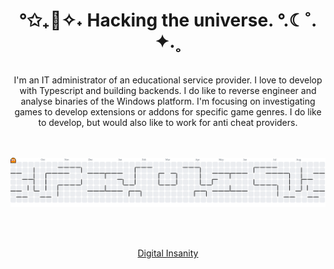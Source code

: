 <div align="center">
  
# °✩₊🌙✧˖ Hacking the universe. °.☾˚. ✦.˳

 <br>
I'm an IT administrator of an educational service provider. I love to develop with Typescript and building backends. I do like to reverse engineer and analyse binaries of the Windows platform. I'm focusing on investigating games to develop extensions or addons for specific game genres. I do like to develop, but would also like to work for anti cheat providers. 

<br><br>
<picture>
  <source media="(prefers-color-scheme: dark)" srcset="https://raw.githubusercontent.com/dvGrab/dvGrab/output/pacman-contribution-graph-dark.svg">
  <source media="(prefers-color-scheme: light)" srcset="https://raw.githubusercontent.com/dvGrab/dvGrab/output/pacman-contribution-graph.svg">
  <img alt="pacman contribution graph" src="https://raw.githubusercontent.com/dvGrab/dvGrab/output/pacman-contribution-graph.svg">
</picture>

<br><br>

[Digital Insanity](https://www.youtube.com/watch?v=0dCPcdpRUkA) 


</div>
